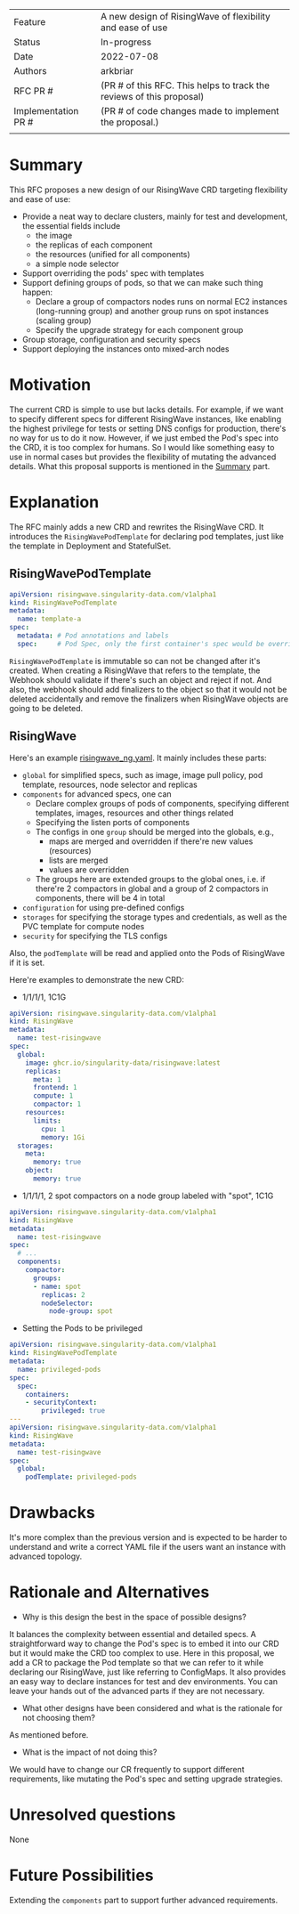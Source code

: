 |                    |                                                                      |
| -------            | -------------------------------------------------------------------- |
| Feature            | A new design of RisingWave of flexibility and ease of use            |
| Status             | In-progress                                                          |
| Date               | 2022-07-08                                                           |
| Authors            | arkbriar                                                             |
| RFC PR #           | (PR # of this RFC. This helps to track the reviews of this proposal) |
| Implementation PR #| (PR # of code changes made to implement the proposal.)               |
|                    |                                                                      |

# **Summary**

This RFC proposes a new design of our RisingWave CRD targeting flexibility and ease of use:

+ Provide a neat way to declare clusters, mainly for test and development, the essential fields include
  + the image
  + the replicas of each component
  + the resources (unified for all components)
  + a simple node selector
+ Support overriding the pods' spec with templates
+ Support defining groups of pods, so that we can make such thing happen:
  + Declare a group of compactors nodes runs on normal EC2 instances (long-running group) and another group runs on spot instances (scaling group)
  + Specify the upgrade strategy for each component group
+ Group storage, configuration and security specs
+ Support deploying the instances onto mixed-arch nodes

# **Motivation**

The current CRD is simple to use but lacks details. For example, if we want to specify different specs for different RisingWave instances, like enabling the highest privilege for tests or setting DNS configs for production, there's no way for us to do it now. However, if we just embed the Pod's spec into the CRD, it is too complex for humans. So I would like something easy to use in normal cases but provides the flexibility of mutating the advanced details. What this proposal supports is mentioned in the [Summary](#summary) part.

# **Explanation**

The RFC mainly adds a new CRD and rewrites the RisingWave CRD. It introduces the `RisingWavePodTemplate` for declaring pod templates, just like the template in Deployment and StatefulSet.

## RisingWavePodTemplate

```yaml
apiVersion: risingwave.singularity-data.com/v1alpha1
kind: RisingWavePodTemplate
metadata:
  name: template-a
spec:
  metadata: # Pod annotations and labels
  spec:     # Pod Spec, only the first container's spec would be overridden, and the other containers' spec will be copied
```

`RisingWavePodTemplate` is immutable so can not be changed after it's created. When creating a RisingWave that refers to the template, the Webhook should validate if there's such an object and reject if not. And also, the webhook should add finalizers to the object so that it would not be deleted accidentally and remove the finalizers when RisingWave objects are going to be deleted.

## RisingWave

Here's an example [risingwave_ng.yaml](./examples/risingwave_ng.yaml). It mainly includes these parts:

+ `global` for simplified specs, such as image, image pull policy, pod template, resources, node selector and replicas
+ `components` for advanced specs, one can
  + Declare complex groups of pods of components, specifying different templates, images, resources and other things related
  + Specifying the listen ports of components
  + The configs in one `group` should be merged into the globals, e.g.,
    + maps are merged and overridden if there're new values (resources)
    + lists are merged
    + values are overridden
  + The groups here are extended groups to the global ones, i.e. if there're 2 compactors in global and a group of 2 compactors in components, there will be 4 in total
+ `configuration` for using pre-defined configs
+ `storages` for specifying the storage types and credentials, as well as the PVC template for compute nodes
+ `security` for specifying the TLS configs

Also, the `podTemplate` will be read and applied onto the Pods of RisingWave if it is set.

Here're examples to demonstrate the new CRD:

+ 1/1/1/1, 1C1G

```yaml
apiVersion: risingwave.singularity-data.com/v1alpha1
kind: RisingWave
metadata:
  name: test-risingwave
spec:
  global:
    image: ghcr.io/singularity-data/risingwave:latest
    replicas:
      meta: 1
      frontend: 1
      compute: 1
      compactor: 1
    resources:
      limits:
        cpu: 1
        memory: 1Gi
  storages:
    meta:
      memory: true
    object:
      memory: true
```

+ 1/1/1/1, 2 spot compactors on a node group labeled with "spot", 1C1G

```yaml
apiVersion: risingwave.singularity-data.com/v1alpha1
kind: RisingWave
metadata:
  name: test-risingwave
spec:
  # ...
  components:
    compactor:
      groups:
      - name: spot
        replicas: 2
        nodeSelector:
          node-group: spot
```

+ Setting the Pods to be privileged

```yaml
apiVersion: risingwave.singularity-data.com/v1alpha1
kind: RisingWavePodTemplate
metadata:
  name: privileged-pods
spec:
  spec:
    containers:
    - securityContext:
        privileged: true
---
apiVersion: risingwave.singularity-data.com/v1alpha1
kind: RisingWave
metadata:
  name: test-risingwave
spec:
  global:
    podTemplate: privileged-pods
```

# **Drawbacks**

It's more complex than the previous version and is expected to be harder to understand and write a correct YAML file if the users want an instance with advanced topology.

# **Rationale and Alternatives**

+ Why is this design the best in the space of possible designs?

It balances the complexity between essential and detailed specs. A straightforward way to change the Pod's spec is to embed it into our CRD but it would make the CRD too complex to use. Here in this proposal, we add a CR to package the Pod template so that we can refer to it while declaring our RisingWave, just like referring to ConfigMaps. It also provides an easy way to declare instances for test and dev environments. You can leave your hands out of the advanced parts if they are not necessary.

+ What other designs have been considered and what is the rationale for not choosing them?

As mentioned before.

+ What is the impact of not doing this?

We would have to change our CR frequently to support different requirements, like mutating the Pod's spec and setting upgrade strategies.

# **Unresolved questions**

None

# **Future Possibilities**

Extending the `components` part to support further advanced requirements.
